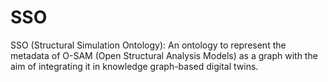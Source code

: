 # SSO
SSO (Structural Simulation Ontology): An ontology to represent the metadata of O-SAM (Open Structural Analysis Models) as a graph with the aim of integrating it in knowledge graph-based digital twins.
